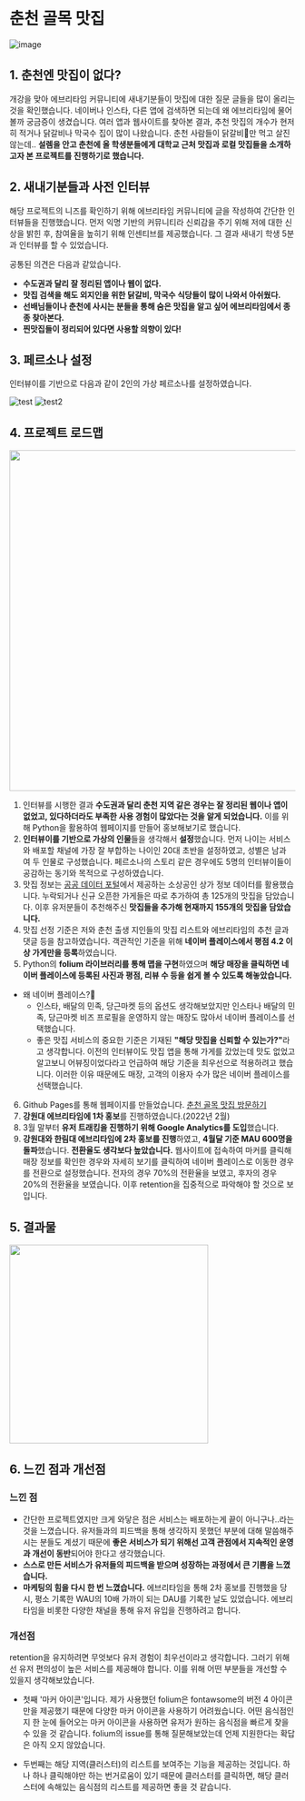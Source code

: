 # 춘천 골목 맛집
![image](https://user-images.githubusercontent.com/72376781/165532585-c870b90a-a925-44b0-a609-d0ab81b573f8.png)

## 1. 춘천엔 맛집이 없다?
개강을 맞아 에브리타임 커뮤니티에 새내기분들이 맛집에 대한 질문 글들을 많이 올리는 것을 확인했습니다. 네이버나 인스타, 다른 앱에 검색하면 되는데 왜 에브리타임에 물어볼까 궁금증이 생겼습니다. 여러 앱과 웹사이트를 찾아본 결과, 추천 맛집의 개수가 현저히 적거나 닭갈비나 막국수 집이 많이 나왔습니다. 춘천 사람들이 닭갈비:chicken:만 먹고 살진 않는데.. **설렘을 안고 춘천에 올 학생분들에게 대학교 근처 맛집과 로컬 맛집들을 소개하고자 본 프로젝트를 진행하기로 했습니다.**

## 2. 새내기분들과 사전 인터뷰
해당 프로젝트의 니즈를 확인하기 위해 에브리타임 커뮤니티에 글을 작성하여 간단한 인터뷰들을 진행했습니다. 먼저 익명 기반의 커뮤니티라 신뢰감을 주기 위해 저에 대한 신상을 밝힌 후, 참여율을 높히기 위해 인센티브를 제공했습니다. 그 결과 새내기 학생 5분과 인터뷰를 할 수 있었습니다.

공통된 의견은 다음과 같았습니다.
<b>
- 수도권과 달리 잘 정리된 앱이나 웹이 없다.
- 맛집 검색을 해도 외지인을 위한 닭갈비, 막국수 식당들이 많이 나와서 아쉬웠다.
- 선배님들이나 춘천에 사시는 분들을 통해 숨은 맛집을 알고 싶어 에브리타임에서 종종 찾아본다.
- 찐맛집들이 정리되어 있다면 사용할 의향이 있다!
</b>

## 3. 페르소나 설정
인터뷰이를 기반으로 다음과 같이 2인의 가상 페르소나를 설정하였습니다.

![test](https://user-images.githubusercontent.com/72376781/157675006-219eccfb-a72d-4579-9341-272f3cd71264.png)
![test2](https://user-images.githubusercontent.com/72376781/157675023-a56e6453-59c6-42e7-af80-45efaacc1605.png)

## 4. 프로젝트 로드맵
<p align = 'center'>
<img src= "https://user-images.githubusercontent.com/72376781/165660549-593ca877-fe18-4190-ad4d-33654fd7a819.png" width = "600">
</p>

1. 인터뷰를 시행한 결과 **수도권과 달리 춘천 지역 같은 경우는 잘 정리된 웹이나 앱이 없었고, 있다하더라도 부족한 사용 경험이 많았다는 것을 알게 되었습니다.** 이를 위해 Python을 활용하여 웹페이지를 만들어 홍보해보기로 했습니다.
2. **인터뷰이를 기반으로 가상의 인물**들을 생각해서 **설정**했습니다. 먼저 나이는 서비스와 배포할 채널에 가장 잘 부합하는 나이인 20대 초반을 설정하였고, 성별은 남과 여 두 인물로 구성했습니다. 페르소나의 스토리 같은 경우에도 5명의 인터뷰이들이 공감하는 동기와 목적으로 구성하였습니다.
3. 맛집 정보는 [공공 데이터 포털](https://www.data.go.kr/data/15083033/fileData.do)에서 제공하는 소상공인 상가 정보 데이터를 활용했습니다. 누락되거나 신규 오픈한 가게들은 따로 추가하여 총 125개의 맛집을 담았습니다. 이후 유저분들이 추천해주신 <b>맛집들을 추가해 현재까지 155개의 맛집을 담았습니다.</b>
4. 맛집 선정 기준은 저와 춘천 출생 지인들의 맛집 리스트와 에브리타임의 추천 글과 댓글 등을 참고하였습니다. 객관적인 기준을 위해 **네이버 플레이스에서 평점 4.2 이상 가게만을 등록**하였습니다. 
5. Python의 **folium 라이브러리를 통해 맵을 구현**하였으며 **해당 매장을 클릭하면 네이버 플레이스에 등록된 사진과 평점, 리뷰 수 등을 쉽게 볼 수 있도록 해놓았습니다.**
* 왜 네이버 플레이스?:thinking:
  * 인스타, 배달의 민족, 당근마켓 등의 옵션도 생각해보았지만 인스타나 배달의 민족, 당근마켓 비즈 프로필을 운영하지 않는 매장도 많아서 네이버 플레이스를 선택했습니다.
  * 좋은 맛집 서비스의 중요한 기준은 기재된 <b>"해당 맛집을 신뢰할 수 있는가?"</b>라고 생각합니다. 이전의 인터뷰이도 맛집 앱을 통해 가게를 갔었는데 맛도 없었고 알고보니 어뷰징이었다라고 언급하여 해당 기준을 최우선으로 적용하려고 했습니다. 이러한 이유 때문에도 매장, 고객의 이용자 수가 많은 네이버 플레이스를 선택했습니다.
6. Github Pages를 통해 웹페이지를 만들었습니다. [춘천 골목 맛집 방문하기](https://junghosub.github.io/chuncheon_matzip/)
7.  **강원대 에브리타임에 1차 홍보**를 진행하였습니다.(2022년 2월)
8. 3월 말부터 **유저 트래킹을 진행하기 위해 Google Analytics를 도입**했습니다.
9. **강원대와 한림대 에브리타임에 2차 홍보를 진행**하였고, **4월달 기준 MAU 600명을 돌파**했습니다. **전환율도 생각보다 높았습니다.** 웹사이트에 접속하여 마커를 클릭해 매장 정보를 확인한 경우와 자세히 보기를 클릭하여 네이버 플레이스로 이동한 경우를 전환으로 설정했습니다. 전자의 경우 70%의 전환율을 보였고, 후자의 경우 20%의 전환율을 보였습니다. 이후 retention을 집중적으로 파악해야 할 것으로 보입니다.

## 5. 결과물
<p align = 'left'>
<img src = "https://user-images.githubusercontent.com/72376781/157675165-9ef0bda2-0ab1-41f1-981a-96fb20ec866e.gif" width = "350">
</p>

## 6. 느낀 점과 개선점

### 느낀 점
- 간단한 프로젝트였지만 크게 와닿은 점은 서비스는 배포하는게 끝이 아니구나..라는 것을 느꼈습니다. 유저들과의 피드백을 통해 생각하지 못했던 부분에 대해 말씀해주시는 분들도 계셨기 때문에 **좋은 서비스가 되기 위해선 고객 관점에서 지속적인 운영과 개선이 동반**되어야 한다고 생각했습니다. 
- **스스로 만든 서비스가 유저들의 피드백을 받으며 성장하는 과정에서 큰 기쁨을 느꼈습니다.**
- **마케팅의 힘을 다시 한 번 느꼈습니다.** 에브리타임을 통해 2차 홍보를 진행했을 당시, 평소 기록한 WAU의 10배 가까이 되는 DAU를 기록한 날도 있었습니다. 에브리타임을 비롯한 다양한 채널을 통해 유저 유입을 진행하려고 합니다.

### 개선점
retention을 유지하려면 무엇보다 유저 경험이 최우선이라고 생각합니다. 그러기 위해선 유저 편의성이 높은 서비스를 제공해야 합니다. 이를 위해 어떤 부분들을 개선할 수 있을지 생각해보았습니다.

- 첫째 '마커 아이콘'입니다. 제가 사용했던 folium은 fontawsome의 버전 4 아이콘만을 제공했기 때문에 다양한 마커 아이콘을 사용하기 어려웠습니다. 어떤 음식점인지 한 눈에 들어오는 마커 아이콘을 사용하면 유저가 원하는 음식점을 빠르게 찾을 수 있을 것 같습니다. folium의 issue를 통해 질문해보았는데 언제 지원한다는 확답은 아직 오지 않았습니다.

- 두번째는 해당 지역(클러스터)의 리스트를 보여주는 기능을 제공하는 것입니다. 하나 하나 클릭해야만 하는 번거로움이 있기 때문에 클러스터를 클릭하면, 해당 클러스터에 속해있는 음식점의 리스트를 제공하면 좋을 것 같습니다.
